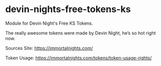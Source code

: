 # devin-nights-free-tokens-ks
Module for Devin Night's Free KS Tokens.

The really awesome tokens were made by Devin Night, he’s so hot right now.


Sources Site:
https://immortalnights.com/


Token Usage:
https://immortalnights.com/tokens/token-usage-rights/


